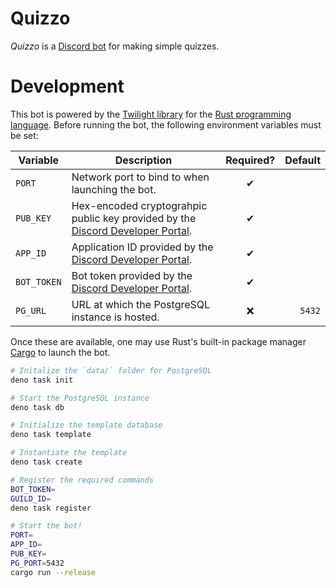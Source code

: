 # Quizzo
_Quizzo_ is a [Discord bot](https://discord.com/api/oauth2/authorize?client_id=823813267133956136&scope=applications.commands) for making simple quizzes.

# Development
This bot is powered by the [Twilight library](https://github.com/twilight-rs/twilight) for the [Rust programming language](https://www.rust-lang.org/tools/install). Before running the bot, the following environment variables must be set:

**Variable** | **Description**                                                                           | Required? | Default
------------ | ----------------------------------------------------------------------------------------- | :-------: | ------:
`PORT`       | Network port to bind to when launching the bot.                                           | &#x2714;  |
`PUB_KEY`    | Hex-encoded cryptograhpic public key provided by the [Discord Developer Portal][discord]. | &#x2714;  |
`APP_ID`     | Application ID provided by the [Discord Developer Portal][discord].                       | &#x2714;  |
`BOT_TOKEN`  | Bot token provided by the [Discord Developer Portal][discord].                            | &#x2714;  |
`PG_URL`     | URL at which the PostgreSQL instance is hosted.                                           | &#x274c;  | `5432`

[discord]: https://discord.com/developers/applications

Once these are available, one may use Rust's built-in package manager [Cargo](https://doc.rust-lang.org/cargo/) to launch the bot.

```bash
# Initalize the `data/` folder for PostgreSQL
deno task init

# Start the PostgreSQL instance
deno task db
```

```bash
# Initialize the template database
deno task template

# Instantiate the template
deno task create

# Register the required commands
BOT_TOKEN=
GUILD_ID=
deno task register

# Start the bot!
PORT=
APP_ID=
PUB_KEY=
PG_PORT=5432
cargo run --release
```
